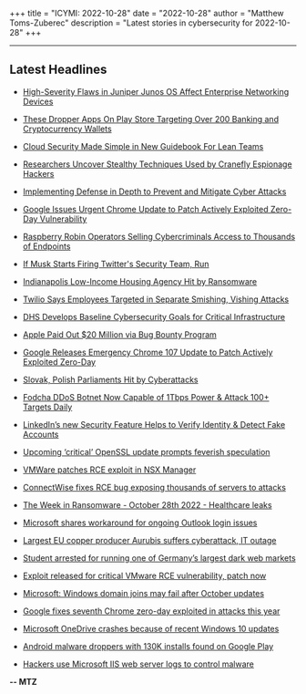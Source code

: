 +++
title = "ICYMI: 2022-10-28"
date = "2022-10-28"
author = "Matthew Toms-Zuberec"
description = "Latest stories in cybersecurity for 2022-10-28"
+++

---------------------------------------------------------------------------
## Latest Headlines
- [High-Severity Flaws in Juniper Junos OS Affect Enterprise Networking Devices](https://thehackernews.com/2022/10/high-severity-flaws-in-juniper-junos-os.html)

- [These Dropper Apps On Play Store Targeting Over 200 Banking and Cryptocurrency Wallets](https://thehackernews.com/2022/10/these-dropper-apps-on-play-store.html)

- [Cloud Security Made Simple in New Guidebook For Lean Teams](https://thehackernews.com/2022/10/cloud-security-made-simple-in-new.html)

- [Researchers Uncover Stealthy Techniques Used by Cranefly Espionage Hackers](https://thehackernews.com/2022/10/researchers-uncover-stealthy-techniques.html)

- [Implementing Defense in Depth to Prevent and Mitigate Cyber Attacks](https://thehackernews.com/2022/10/implementing-defense-in-depth-to.html)

- [Google Issues Urgent Chrome Update to Patch Actively Exploited Zero-Day Vulnerability](https://thehackernews.com/2022/10/google-issues-urgent-chrome-update-to.html)

- [Raspberry Robin Operators Selling Cybercriminals Access to Thousands of Endpoints](https://thehackernews.com/2022/10/raspberry-robin-operators-selling.html)

- [If Musk Starts Firing Twitter's Security Team, Run](https://www.wired.com/story/elon-musk-twitter-security-privacy-risks/)

- [Indianapolis Low-Income Housing Agency Hit by Ransomware](https://www.securityweek.com/indianapolis-low-income-housing-agency-hit-ransomware)

- [Twilio Says Employees Targeted in Separate Smishing, Vishing Attacks](https://www.securityweek.com/twilio-says-employees-targeted-separate-smishing-vishing-attacks)

- [DHS Develops Baseline Cybersecurity Goals for Critical Infrastructure](https://www.securityweek.com/dhs-develops-baseline-cybersecurity-goals-critical-infrastructure)

- [Apple Paid Out $20 Million via Bug Bounty Program](https://www.securityweek.com/apple-paid-out-20-million-bug-bounty-program)

- [Google Releases Emergency Chrome 107 Update to Patch Actively Exploited Zero-Day](https://www.securityweek.com/google-releases-emergency-chrome-107-update-patch-actively-exploited-zero-day)

- [Slovak, Polish Parliaments Hit by Cyberattacks](https://www.securityweek.com/slovak-polish-parliaments-hit-cyberattacks)

- [Fodcha DDoS Botnet Now Capable of 1Tbps Power & Attack 100+ Targets Daily](https://cybersecuritynews.com/fodcha-ddos-botnet-now-capable-of-1tbps-power/)

- [LinkedIn’s new Security Feature Helps to Verify Identity & Detect Fake Accounts](https://cybersecuritynews.com/linkedins-new-security-feature/)

- [Upcoming ‘critical’ OpenSSL update prompts feverish speculation](https://portswigger.net/daily-swig/upcoming-critical-openssl-update-prompts-feverish-speculation)

- [VMWare patches RCE exploit in NSX Manager](https://portswigger.net/daily-swig/vmware-patches-rce-exploit-in-nsx-manager)

- [ConnectWise fixes RCE bug exposing thousands of servers to attacks](https://www.bleepingcomputer.com/news/security/connectwise-fixes-rce-bug-exposing-thousands-of-servers-to-attacks/)

- [The Week in Ransomware - October 28th 2022 - Healthcare leaks](https://www.bleepingcomputer.com/news/security/the-week-in-ransomware-october-28th-2022-healthcare-leaks/)

- [Microsoft shares workaround for ongoing Outlook login issues](https://www.bleepingcomputer.com/news/microsoft/microsoft-shares-workaround-for-ongoing-outlook-login-issues/)

- [Largest EU copper producer Aurubis suffers cyberattack, IT outage](https://www.bleepingcomputer.com/news/security/largest-eu-copper-producer-aurubis-suffers-cyberattack-it-outage/)

- [Student arrested for running one of Germany’s largest dark web markets](https://www.bleepingcomputer.com/news/security/student-arrested-for-running-one-of-germany-s-largest-dark-web-markets/)

- [Exploit released for critical VMware RCE vulnerability, patch now](https://www.bleepingcomputer.com/news/security/exploit-released-for-critical-vmware-rce-vulnerability-patch-now/)

- [Microsoft: Windows domain joins may fail after October updates](https://www.bleepingcomputer.com/news/microsoft/microsoft-windows-domain-joins-may-fail-after-october-updates/)

- [Google fixes seventh Chrome zero-day exploited in attacks this year](https://www.bleepingcomputer.com/news/security/google-fixes-seventh-chrome-zero-day-exploited-in-attacks-this-year/)

- [Microsoft OneDrive crashes because of recent Windows 10 updates](https://www.bleepingcomputer.com/news/microsoft/microsoft-onedrive-crashes-because-of-recent-windows-10-updates/)

- [Android malware droppers with 130K installs found on Google Play](https://www.bleepingcomputer.com/news/security/android-malware-droppers-with-130k-installs-found-on-google-play/)

- [Hackers use Microsoft IIS web server logs to control malware](https://www.bleepingcomputer.com/news/security/hackers-use-microsoft-iis-web-server-logs-to-control-malware/)

**-- MTZ**